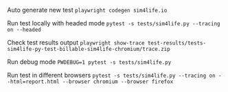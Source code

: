 Auto generate new test
`playwright codegen sim4life.io`

Run test locally with headed mode
`pytest -s tests/sim4life.py --tracing on --headed `

Check test results output
`playwright show-trace test-results/tests-sim4life-py-test-billable-sim4life-chromium/trace.zip`

Run debug mode
`PWDEBUG=1 pytest -s tests/sim4life.py`

Run test in different browsers
`pytest -s tests/sim4life.py --tracing on --html=report.html --browser chromium --browser firefox`
